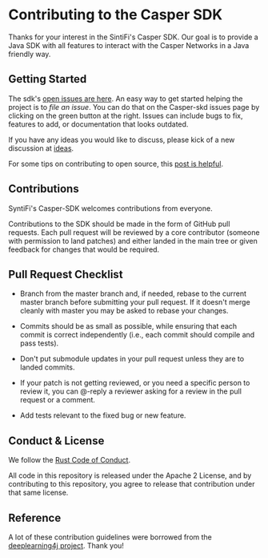# Contributing to the Casper SDK 

Thanks for your interest in the SintiFi's Casper SDK. Our goal is to provide a Java SDK with all features to interact with the Casper Networks in a Java friendly way.

## Getting Started

The sdk's [open issues are here](https://github.com/syntifi/casper-sdk/issues). An easy way to get started helping the project is to *file an issue*. You can do that on the Casper-skd issues page by clicking on the green button at the right. Issues can include bugs to fix, features to add, or documentation that looks outdated. 

If you have any ideas you would like to discuss, please kick of a new discussion at [ideas](https://github.com/syntifi/casper-sdk/discussions/categories/ideas).

For some tips on contributing to open source, this [post is helpful](https://smartbear.com/blog/test-and-monitor/14-ways-to-contribute-to-open-source-without-being/).

## Contributions

SyntiFi's Casper-SDK welcomes contributions from everyone.

Contributions to the SDK should be made in the form of GitHub pull requests. Each pull request will
be reviewed by a core contributor (someone with permission to land patches) and either landed in the
main tree or given feedback for changes that would be required.

## Pull Request Checklist

- Branch from the master branch and, if needed, rebase to the current master
  branch before submitting your pull request. If it doesn't merge cleanly with
  master you may be asked to rebase your changes.

- Commits should be as small as possible, while ensuring that each commit is
  correct independently (i.e., each commit should compile and pass tests). 

- Don't put submodule updates in your pull request unless they are to landed
  commits.

- If your patch is not getting reviewed, or you need a specific person to review
  it, you can @-reply a reviewer asking for a review in the pull request or a
  comment.

- Add tests relevant to the fixed bug or new feature.  

## Conduct & License

We follow the [Rust Code of Conduct](http://www.rust-lang.org/conduct.html).

All code in this repository is released under the Apache 2 License, and by contributing to this repository, you agree to release that contribution under that same license. 


## Reference

A lot of these contribution guidelines were borrowed from the [deeplearning4j project](https://github.com/eclipse/deeplearning4j). Thank you!
